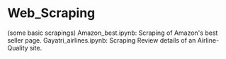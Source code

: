 # Web_Scraping
(some basic scrapings)
Amazon_best.ipynb: Scraping of Amazon's best seller page.
Gayatri_airlines.ipynb: Scraping Review details of an Airline-Quality site.

